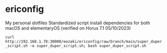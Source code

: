 # ericonfig
My personal dotfiles
Standardized script install dependencies for both macOS and elementaryOS (verified on Horus 7.1 05/10/2023)

```curl http://192.168.1.78:30000/eozaki/ericonfig/raw/branch/main/super_duper_script.sh -o super_duper_script.sh; bash super_duper_script.sh```
